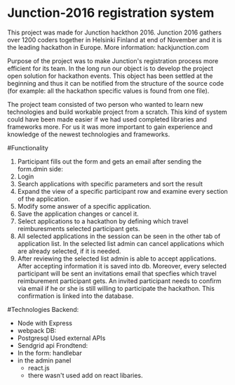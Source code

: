 # Junction-2016 registration system

This project was made for Junction hackthon 2016. Junction 2016 gathers over 1200 coders together in Helsinki Finland at end of November
and it is the leading hackathon in Europe. More information: hackjunction.com

Purpose of the project was to make Junction's registration process more efficient for its team. In the long run our object is
to develop the project open solution for hackathon events. This object has been settled at the beginning and thus it can be notified
from the structure of the source code (for example: all the hackathon specific values is found from one file).

The project team consisted of two person who wanted to learn new technologies and build workable project from a scratch.
This kind of system could have been made easier if we had used completed libraries and frameworks more. For us it was more important to gain experience and knowledge of the newest technologies and frameworks.

#Functionality
1. Participant fills out the form and gets an email after sending the form.dmin side:
1. Login
2. Search applications with specific parameters and sort the result
3. Expand the view of a specific participant row and examine every section of the application.
4. Modify some answer of a specific application.
5. Save the application changes or cancel it.
6. Select applications to a hackathon by defining which travel reimburesments selected participant gets.
7. All selected applications in the session can be seen in the other tab of application list. In the selected list admin can cancel applications which are already selected, if it is needed.
8. After reviewing the selected list admin is able to accept applications. After accepting information it is saved into db. Moreover, every selected participant will be sent an invitations email that specfies which travel reimburement participant gets. An invited participant needs to confirm via email if he or she is still willing to participate the hackathon. This confirmation is linked into the database.

#Technologies
Backend:
- Node with Express
- webpack
DB:
- Postgresql
Used external APIs
- Sendgrid api
Frondtend:
- In the form: handlebar
- in the admin panel
  - react.js
  - there wasn't used add on react libaries.